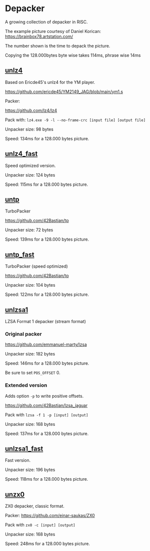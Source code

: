 # Depacker

A growing collection of depacker in RISC.

The example picture courtesy of Daniel Korican:
https://brainbox78.artstation.com/

The number shown is the time to depack the picture.

Copying the 128.000bytes byte wise takes 114ms, phrase wise 14ms

## [unlz4](unlz4.js)

Based on Ericde45's unlz4 for the YM player.

https://github.com/ericde45/YM2149_JAG/blob/main/ym1.s

Packer:

https://github.com/lz4/lz4

Pack with: `lz4.exe -9 -l --no-frame-crc [input file] [output file] `

Unpacker size: 98 bytes

Speed: 134ms for a 128.000 bytes picture.

## [unlz4_fast](unlz4_fast.js)

Speed optimized version.

Unpacker size: 124 bytes

Speed: 115ms for a 128.000 bytes picture.

## [untp](untp.js)

TurboPacker

https://github.com/42Bastian/tp

Unpacker size: 72 bytes

Speed: 139ms for a 128.000 bytes picture.

## [untp_fast](untp_fast.js)

TurboPacker (speed optimized)

https://github.com/42Bastian/tp

Unpacker size: 104 bytes

Speed: 122ms for a 128.000 bytes picture.

## [unlzsa1](unlzsa1.js)

LZSA Format 1 depacker (stream format)

### Original packer

https://github.com/emmanuel-marty/lzsa

Unpacker size: 182 bytes

Speed: 146ms for a 128.000 bytes picture.

Be sure to set `POS_OFFSET` 0.

### Extended version

Adds option `-p` to write positive offsets.

https://github.com/42Bastian/lzsa_jaguar

Pack with `lzsa -f 1 -p [input] [output]`

Unpacker size: 168 bytes

Speed: 137ms for a 128.000 bytes picture.

## [unlzsa1_fast](unlzsa1_fast.js)

Fast version.

Unpacker size: 196 bytes

Speed: 118ms for a 128.000 bytes picture.

## [unzx0](unzx0.js)

ZX0 depacker, classic format.

Packer: https://github.com/einar-saukas/ZX0

Pack with `zx0 -c [input] [output]`

Unpacker size: 168 bytes

Speed: 248ms for a 128.000 bytes picture.

